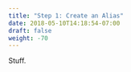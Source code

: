 ```yaml
---
title: "Step 1: Create an Alias"
date: 2018-05-10T14:18:54-07:00
draft: false
weight: -70
---
```


Stuff.
